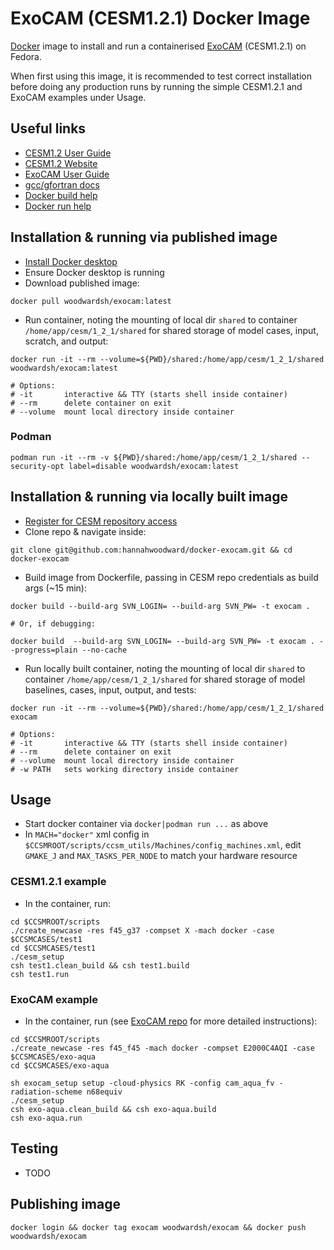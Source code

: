 # ExoCAM (CESM1.2.1) Docker Image

[Docker](https://www.docker.com/) image to install and run a containerised [ExoCAM](https://github.com/storyofthewolf/ExoCAM) (CESM1.2.1) on Fedora.

When first using this image, it is recommended to test correct installation before doing any production runs by running the simple CESM1.2.1 and ExoCAM examples under Usage.


## Useful links

* [CESM1.2 User Guide](https://www2.cesm.ucar.edu/models/cesm1.2/cesm/doc/usersguide/ug.pdf)
* [CESM1.2 Website](https://www2.cesm.ucar.edu/models/cesm1.2/tags/index.html)
* [ExoCAM User Guide](https://github.com/storyofthewolf/ExoCAM/blob/master/cesm1.2.1/instructions/general_instructions.txt)
* [gcc/gfortran docs](https://gcc.gnu.org/onlinedocs/gfortran/index.html#SEC_Contents)
* [Docker build help](https://docs.docker.com/engine/reference/commandline/build/)
* [Docker run help](https://docs.docker.com/engine/reference/commandline/run/)


## Installation & running via published image

* [Install Docker desktop](https://www.docker.com/get-started)
* Ensure Docker desktop is running
* Download published image:

```
docker pull woodwardsh/exocam:latest
```

* Run container, noting the mounting of local dir `shared` to container `/home/app/cesm/1_2_1/shared` for shared storage of model cases, input, scratch, and output:

```
docker run -it --rm --volume=${PWD}/shared:/home/app/cesm/1_2_1/shared woodwardsh/exocam:latest

# Options:
# -it       interactive && TTY (starts shell inside container)
# --rm      delete container on exit
# --volume  mount local directory inside container
```


### Podman

```
podman run -it --rm -v ${PWD}/shared:/home/app/cesm/1_2_1/shared --security-opt label=disable woodwardsh/exocam:latest
```


## Installation & running via locally built image


* [Register for CESM repository access](https://www2.cesm.ucar.edu/models/register/)
* Clone repo & navigate inside:

```
git clone git@github.com:hannahwoodward/docker-exocam.git && cd docker-exocam
```

* Build image from Dockerfile, passing in CESM repo credentials as build args (~15 min):

```
docker build --build-arg SVN_LOGIN= --build-arg SVN_PW= -t exocam .

# Or, if debugging:

docker build  --build-arg SVN_LOGIN= --build-arg SVN_PW= -t exocam . --progress=plain --no-cache
```

* Run locally built container, noting the mounting of local dir `shared` to container `/home/app/cesm/1_2_1/shared` for shared storage of model baselines, cases, input, output, and tests:

```
docker run -it --rm --volume=${PWD}/shared:/home/app/cesm/1_2_1/shared exocam

# Options:
# -it       interactive && TTY (starts shell inside container)
# --rm      delete container on exit
# --volume  mount local directory inside container
# -w PATH   sets working directory inside container
```


## Usage

* Start docker container via `docker|podman run ...` as above
* In `MACH="docker"` xml config in `$CCSMROOT/scripts/ccsm_utils/Machines/config_machines.xml`, edit `GMAKE_J` and `MAX_TASKS_PER_NODE` to match your hardware resource


### CESM1.2.1 example

* In the container, run:

```
cd $CCSMROOT/scripts
./create_newcase -res f45_g37 -compset X -mach docker -case $CCSMCASES/test1
cd $CCSMCASES/test1
./cesm_setup
csh test1.clean_build && csh test1.build
csh test1.run
```

### ExoCAM example

* In the container, run (see [ExoCAM repo](https://github.com/storyofthewolf/ExoCAM/blob/main/cesm1.2.1/instructions/general_instructions.txt) for more detailed instructions):

```
cd $CCSMROOT/scripts
./create_newcase -res f45_f45 -mach docker -compset E2000C4AQI -case $CCSMCASES/exo-aqua
cd $CCSMCASES/exo-aqua

sh exocam_setup setup -cloud-physics RK -config cam_aqua_fv -radiation-scheme n68equiv
./cesm_setup
csh exo-aqua.clean_build && csh exo-aqua.build
csh exo-aqua.run
```


## Testing

* TODO

## Publishing image

```
docker login && docker tag exocam woodwardsh/exocam && docker push woodwardsh/exocam
```
